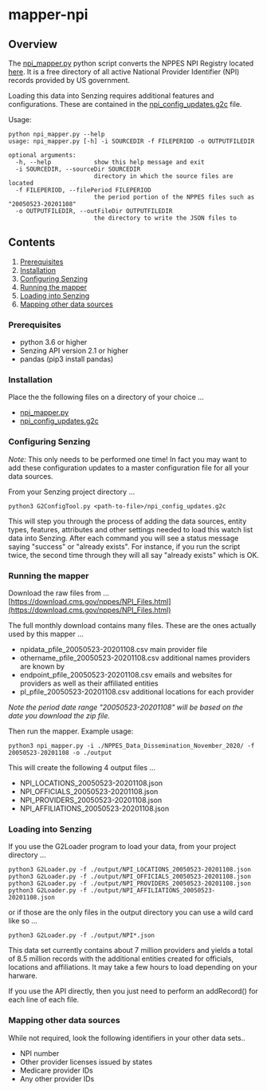 # mapper-npi

## Overview

The [npi_mapper.py](npi_mapper.py) python script converts the NPPES NPI Registry located
[here](https://npiregistry.cms.hhs.gov).  It is a free directory of all active National Provider
Identifier (NPI) records provided by US government.


Loading this data into Senzing requires additional features and configurations. These are contained in the
[npi_config_updates.g2c](npi_config_updates.g2c) file.

Usage:

```console
python npi_mapper.py --help
usage: npi_mapper.py [-h] -i SOURCEDIR -f FILEPERIOD -o OUTPUTFILEDIR

optional arguments:
  -h, --help            show this help message and exit
  -i SOURCEDIR, --sourceDir SOURCEDIR
                        directory in which the source files are located
  -f FILEPERIOD, --filePeriod FILEPERIOD
                        the period portion of the NPPES files such as "20050523-20201108"
  -o OUTPUTFILEDIR, --outFileDir OUTPUTFILEDIR
                        the directory to write the JSON files to
```

## Contents

1. [Prerequisites](#prerequisites)
2. [Installation](#installation)
3. [Configuring Senzing](#configuring-senzing)
4. [Running the mapper](#running-the-mapper)
5. [Loading into Senzing](#loading-into-senzing)
6. [Mapping other data sources](#mapping-other-data-sources)

### Prerequisites

- python 3.6 or higher
- Senzing API version 2.1 or higher
- pandas (pip3 install pandas)

### Installation

Place the the following files on a directory of your choice ...

- [npi_mapper.py](npi_mapper.py)
- [npi_config_updates.g2c](npi_config_updates.g2c)

### Configuring Senzing

*Note:* This only needs to be performed one time! In fact you may want to add these configuration updates to a master configuration file for all your data sources.

From your Senzing project directory ...

```console
python3 G2ConfigTool.py <path-to-file>/npi_config_updates.g2c
```

This will step you through the process of adding the data sources, entity types, features, attributes and other settings needed to load this watch list data into Senzing. After each command you will see a status message saying "success" or "already exists".  For instance, if you run the script twice, the second time through they will all say "already exists" which is OK.

### Running the mapper

Download the raw files from ... [https://download.cms.gov/nppes/NPI_Files.html](https://download.cms.gov/nppes/NPI_Files.html)

The full monthly download contains many files.   These are the ones actually used by this mapper ...

- npidata_pfile_20050523-20201108.csv       main provider file
- othername_pfile_20050523-20201108.csv     additional names providers are known by
- endpoint_pfile_20050523-20201108.csv      emails and websites for providers as well as their affiliated entities
- pl_pfile_20050523-20201108.csv            additional locations for each provider

*Note the period date range "20050523-20201108" will be based on the date you download the zip file.*

Then run the mapper.  Example usage:

```console
python3 npi_mapper.py -i ./NPPES_Data_Dissemination_November_2020/ -f 20050523-20201108 -o ./output
```

This will create the following 4 output files ...
- NPI_LOCATIONS_20050523-20201108.json
- NPI_OFFICIALS_20050523-20201108.json
- NPI_PROVIDERS_20050523-20201108.json
- NPI_AFFILIATIONS_20050523-20201108.json


### Loading into Senzing

If you use the G2Loader program to load your data, from your project directory ...

```console
python3 G2Loader.py -f ./output/NPI_LOCATIONS_20050523-20201108.json
python3 G2Loader.py -f ./output/NPI_OFFICIALS_20050523-20201108.json
python3 G2Loader.py -f ./output/NPI_PROVIDERS_20050523-20201108.json
python3 G2Loader.py -f ./output/NPI_AFFILIATIONS_20050523-20201108.json
```

or if those are the only files in the output directory you can use a wild card like so ...

```
python3 G2Loader.py -f ./output/NPI*.json
```

This data set currently contains about 7 million providers and yields a total of 8.5 million records with the additional entities created for officials, locations and affiliations.
It may take a few hours to load depending on your harware.

If you use the API directly, then you just need to perform an addRecord() for each line of each file.

### Mapping other data sources

While not required, look the following identifiers in your other data sets..
- NPI number
- Other provider licenses issued by states
- Medicare provider IDs
- Any other provider IDs 
